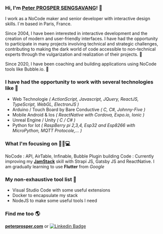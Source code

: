 
### Hi, I'm [Peter PROSPER SENGSAVANG](https://www.peterprosper.com/)! 🖖

I work as a NoCode maker and senior developer with interactive design skills. I´m based in Paris, France.

Since 2004, I have been interested in interactive development and the creation of modern and user-friendly interfaces. I have had the opportunity to participate in many projects involving technical and strategic challenges, contributing to making the dark world of code accessible to non-technical experts through the vulgarization and realization of their projects. 🌱

Since 2020, I have been coaching and building applications using NoCode tools like Bubble.io. 📐

### I have had the opportunity to work with several technologies like 🔨

 - Web Technologie _( ActionScript, Javascript, JQuery, ReactJS, TypeScript, WebGL, ElectronJS )_
 - Arduino / Touch Board by Bare Conductive _( C, C#, Johnny-Five )_
 - Mobile Android & Ios _( ReactNative with Cordova, Expo.io, Ionic )_
 - Unreal Engine / Unity _( C / C# )_
 - Python for Iot _( RaspBerry pi 2,3,4, Esp32 and Esp8266 with MicroPython, MQTT Protocole,... )_

### What I'm focusing on 🐱‍👤💻

NoCode : API, AirTable, Infinable, Bubble Plugin building
Code : Currently improving my **[JamStack](https://jamstack.wtf/)** skill with Strapi JS, Gatsby JS and ReactNative.
I am gradually learning to use **Flutter** from _Google_ 

### My non-exhaustive tool list 🧰

- Visual Studio Code with some useful extensions
- Docker to encapsulate my stack
- NodeJS to make some useful tools I need


### Find me too 🌎

**[peterprosper.com](https://www.peterprosper.com/)** or [![Linkedin Badge](https://img.shields.io/badge/-LinkedIn-blue?style=flat-square&logo=Linkedin&logoColor=white&link=https://www.linkedin.com/in/peterprosper/)](https://www.linkedin.com/in/peterprosper/)



